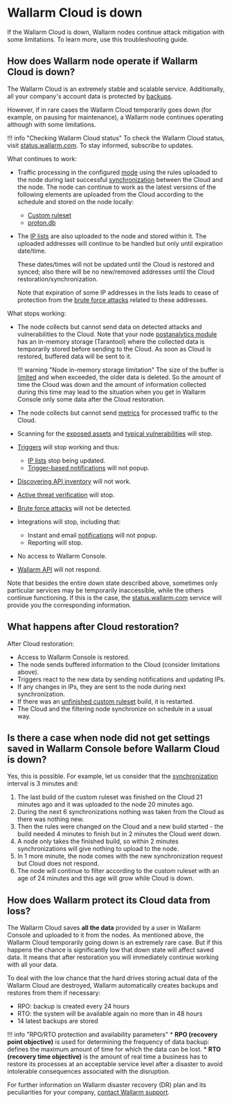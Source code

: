 # Wallarm Cloud is down

If the Wallarm Cloud is down, Wallarm nodes continue attack mitigation with some limitations. To learn more, use this troubleshooting guide.

## How does Wallarm node operate if Wallarm Cloud is down?

The Wallarm Cloud is an extremely stable and scalable service. Additionally, all your company's account data is protected by [backups](#how-does-wallarm-protect-its-cloud-data-from-loss).

However, if in rare cases the Wallarm Cloud temporarily goes down (for example, on pausing for maintenance), a Wallarm node continues operating although with some limitations.

!!! info "Checking Wallarm Cloud status"
    To check the Wallarm Cloud status, visit [status.wallarm.com](https://status.wallarm.com/). To stay informed, subscribe to updates.

What continues to work:

* Traffic processing in the configured [mode](../admin-en/configure-wallarm-mode.md#available-filtration-modes) using the rules uploaded to the node during last successful [synchronization](../admin-en/configure-cloud-node-synchronization-en.md) between the Cloud and the node. The node can continue to work as the latest versions of the following elements are uploaded from the Cloud according to the schedule and stored on the node locally:

    * [Custom ruleset](../user-guides/rules/compiling.md)
    * [proton.db](../about-wallarm/protecting-against-attacks.md#library-libproton)

* The [IP lists](../user-guides/ip-lists/overview.md) are also uploaded to the node and stored within it. The uploaded addresses will continue to be handled but only until expiration date/time.

    These dates/times will not be updated until the Cloud is restored and synced; also there will be no new/removed addresses until the Cloud restoration/synchronization.

    Note that expiration of some IP addresses in the lists leads to cease of protection from the [brute force attacks](../admin-en/configuration-guides/protecting-against-bruteforce.md) related to these addresses.

What stops working:

* The node collects but cannot send data on detected attacks and vulnerabilities to the Cloud. Note that your node [postanalytics module](../admin-en/installation-postanalytics-en.md) has an in-memory storage (Tarantool) where the collected data is temporarily stored before sending to the Cloud. As soon as Cloud is restored, buffered data will be sent to it.

    !!! warning "Node in-memory storage limitation"
        The size of the buffer is [limited](../admin-en/configuration-guides/allocate-resources-for-node.md#tarantool) and when exceeded, the older data is deleted. So the amount of time the Cloud was down and the amount of information collected during this time may lead to the situation when you get in Wallarm Console only some data after the Cloud restoration.

* The node collects but cannot send [metrics](../admin-en/monitoring/intro.md) for processed traffic to the Cloud.
* Scanning for the [exposed assets](../user-guides/scanner.md) and [typical vulnerabilities](../user-guides/vulnerabilities.md) will stop.
* [Triggers](../user-guides/triggers/triggers.md) will stop working and thus:
    * [IP lists](../user-guides/ip-lists/overview.md) stop being updated.
    * [Trigger-based notifications](../user-guides/triggers/triggers.md) will not popup.
* [Discovering API inventory](../api-discovery/overview.md) will not work.
* [Active threat verification](../about-wallarm/detecting-vulnerabilities.md#active-threat-verification) will stop.
* [Brute force attacks](../admin-en/configuration-guides/protecting-against-bruteforce.md) will not be detected.
* Integrations will stop, including that:
    * Instant and email [notifications](../user-guides/settings/integrations/integrations-intro.md) will not popup.
    * Reporting will stop.
* No access to Wallarm Console.
* [Wallarm API](../api/overview.md) will not respond.

Note that besides the entire down state described above, sometimes only particular services may be temporarily inaccessible, while the others continue functioning. If this is the case, the [status.wallarm.com](https://status.wallarm.com/) service will provide you the corresponding information.

## What happens after Cloud restoration?

After Cloud restoration:

* Access to Wallarm Console is restored.
* The node sends buffered information to the Cloud (consider limitations above).
* Triggers react to the new data by sending notifications and updating IPs.
* If any changes in IPs, they are sent to the node during next synchronization.
* If there was an [unfinished custom ruleset](#is-there-a-case-when-node-did-not-get-settings-saved-in-wallarm-console-before-wallarm-cloud-is-down) build, it is restarted.
* The Cloud and the filtering node synchronize on schedule in a usual way.

## Is there a case when node did not get settings saved in Wallarm Console before Wallarm Cloud is down?

Yes, this is possible. For example, let us consider that the [synchronization](../admin-en/configure-cloud-node-synchronization-en.md) interval is 3 minutes and:

1. The last build of the custom ruleset was finished on the Cloud 21 minutes ago and it was uploaded to the node 20 minutes ago.
2. During the next 6 synchronizations nothing was taken from the Cloud as there was nothing new.
3. Then the rules were changed on the Cloud and a new build started - the build needed 4 minutes to finish but in 2 minutes the Cloud went down.
4. A node only takes the finished build, so within 2 minutes synchronizations will give nothing to upload to the node.
5. In 1 more minute, the node comes with the new synchronization request but Cloud does not respond.
6. The node will continue to filter according to the custom ruleset with an age of 24 minutes and this age will grow while Cloud is down.

## How does Wallarm protect its Cloud data from loss?

The Wallarm Cloud saves **all the data** provided by a user in Wallarm Console and uploaded to it from the nodes. As mentioned above, the Wallarm Cloud temporarily going down is an extremely rare case. But if this happens the chance is significantly low that down state will affect saved data. It means that after restoration you will immediately continue working with all your data.

To deal with the low chance that the hard drives storing actual data of the Wallarm Cloud are destroyed, Wallarm automatically creates backups and restores from them if necessary:

* RPO: backup is created every 24 hours
* RTO: the system will be available again no more than in 48 hours
* 14 latest backups are stored

!!! info "RPO/RTO protection and availability parameters"
    * **RPO (recovery point objective)** is used for determining the frequency of data backup: defines the maximum amount of time for which the data can be lost.
    * **RTO (recovery time objective)** is the amount of real time a business has to restore its processes at an acceptable service level after a disaster to avoid intolerable consequences associated with the disruption.

For further information on Wallarm disaster recovery (DR) plan and its peculiarities for your company, [contact Wallarm support](mailto:support@wallarm.com).
